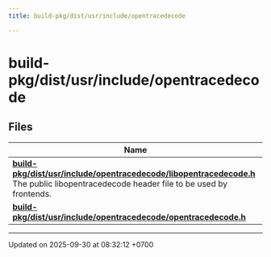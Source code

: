 ```yaml
---
title: build-pkg/dist/usr/include/opentracedecode

---
```


# build-pkg/dist/usr/include/opentracedecode



## Files

| Name           |
| -------------- |
| **[build-pkg/dist/usr/include/opentracedecode/libopentracedecode.h](Files/a00258.md#file-libopentracedecode.h)** <br>The public libopentracedecode header file to be used by frontends.  |
| **[build-pkg/dist/usr/include/opentracedecode/opentracedecode.h](Files/a00264.md#file-opentracedecode.h)**  |






-------------------------------

Updated on 2025-09-30 at 08:32:12 +0700
